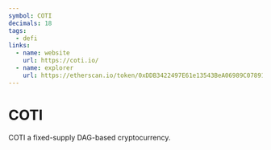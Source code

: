```yaml
---
symbol: COTI
decimals: 18
tags:
  - defi
links:
  - name: website
    url: https://coti.io/
  - name: explorer
    url: https://etherscan.io/token/0xDDB3422497E61e13543BeA06989C0789117555c5
---
```


# COTI

COTI a fixed-supply DAG-based cryptocurrency.
